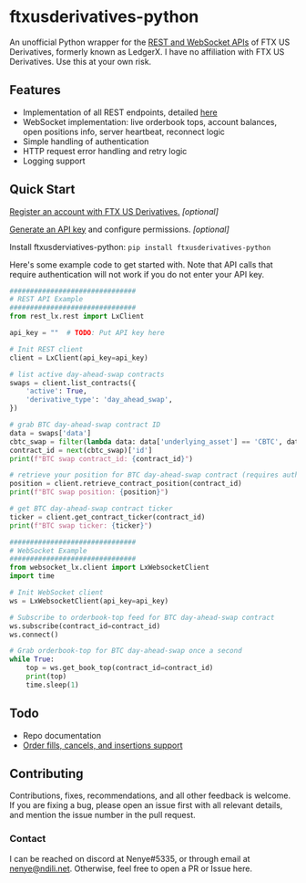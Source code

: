 # ftxusderivatives-python
An unofficial Python wrapper for the [REST and WebSocket APIs](https://docs.ledgerx.com/reference/overview) of FTX US Derivatives, formerly known as LedgerX. I have no affiliation with FTX US Derivatives. Use this at your own risk.

## Features
- Implementation of all REST endpoints, detailed [here](https://docs.ledgerx.com/reference/overview)
- WebSocket implementation: live orderbook tops, account balances, open positions info, server heartbeat, reconnect logic
- Simple handling of authentication
- HTTP request error handling and retry logic
- Logging support

## Quick Start
[Register an account with FTX US Derivatives.](https://derivs.ftx.us/) *[optional]*

[Generate an API key](https://docs.ledgerx.com/docs/api-key) and configure permissions. *[optional]*

Install ftxusderviatives-python: `pip install ftxusderivatives-python`

Here's some example code to get started with. Note that API calls that require authentication will not work if you do not
enter your API key.

```python
###############################
# REST API Example
###############################
from rest_lx.rest import LxClient

api_key = ""  # TODO: Put API key here

# Init REST client
client = LxClient(api_key=api_key)

# list active day-ahead-swap contracts
swaps = client.list_contracts({
    'active': True,
    'derivative_type': 'day_ahead_swap',
})

# grab BTC day-ahead-swap contract ID
data = swaps['data']
cbtc_swap = filter(lambda data: data['underlying_asset'] == 'CBTC', data)
contract_id = next(cbtc_swap)['id']
print(f"BTC swap contract_id: {contract_id}")

# retrieve your position for BTC day-ahead-swap contract (requires authentication)
position = client.retrieve_contract_position(contract_id)
print(f"BTC swap position: {position}")

# get BTC day-ahead-swap contract ticker
ticker = client.get_contract_ticker(contract_id)
print(f"BTC swap ticker: {ticker}")

###############################
# WebSocket Example
###############################
from websocket_lx.client import LxWebsocketClient
import time

# Init WebSocket client
ws = LxWebsocketClient(api_key=api_key)

# Subscribe to orderbook-top feed for BTC day-ahead-swap contract
ws.subscribe(contract_id=contract_id)
ws.connect()

# Grab orderbook-top for BTC day-ahead-swap once a second
while True:
    top = ws.get_book_top(contract_id=contract_id)
    print(top)
    time.sleep(1)
```

## Todo
- Repo documentation
- [Order fills, cancels, and insertions support](https://docs.ledgerx.com/reference/market-data-feed)

## Contributing 
Contributions, fixes, recommendations, and all other feedback is welcome. If you are fixing a bug, please open an issue first with all relevant details, and mention the issue number in the pull request.

### Contact 
I can be reached on discord at Nenye#5335, or through email at nenye@ndili.net. Otherwise, feel free to open a PR or Issue here.
